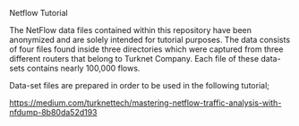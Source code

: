 Netflow Tutorial

The NetFlow data files contained within this repository have been anonymized and are solely intended for tutorial purposes. The data consists of four files found inside three directories which were captured from three different routers that belong to Turknet Company. Each file of these data-sets contains nearly 100,000 flows.

Data-set files are prepared in order to be used in the following tutorial;

https://medium.com/turknettech/mastering-netflow-traffic-analysis-with-nfdump-8b80da52d193
